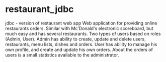 # restaurant_jdbc
jdbc - version of restaurant web app
Web application for providing online restaurants orders. 
Similar with Mc'Donald's electronic scoreboard, but much easy and has several restaurants. 
Two types of users based on roles (Admin, User). 
Admin has ability to create, update and delete users, restaurants, menu lists, dishes and orders. 
User has ability to manage his own profile, and create and update his own orders. 
About the orders of users is a small statistics available to the administrator.